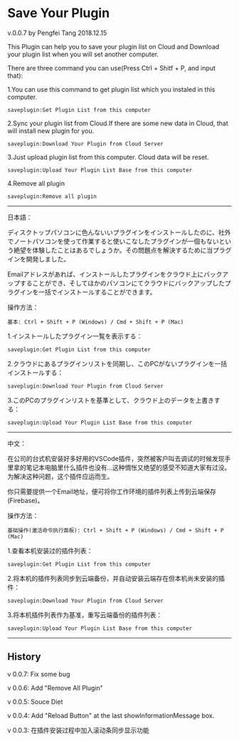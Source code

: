 # Save Your Plugin

v.0.0.7 by Pengfei Tang 2018.12.15

This Plugin can help you to save your plugin list on Cloud and Download your plugin list when you will set another computer.

There are three command you can use(Press Ctrl + Shitf + P, and input that):

1.You can use this command to get plugin list which you instaled in this computer.

    saveplugin:Get Plugin List from this computer

2.Sync your plugin list from Cloud.If there are some new data in Cloud, that will install new plugin for you.

    saveplugin:Download Your Plugin from Cloud Server

3.Just upload plugin list from this computer. Cloud data will be reset.

    saveplugin:Upload Your Plugin List Base from this computer

4.Remove all plugin

    saveplugin:Remove all plugin

-----------------------------
日本語：

ディスクトップパソコンに色んないいプラグインをインストールしたのに、社外でノートパソコンを使って作業すると使いこなしたプラグインが一個もないという絶望を体験したことはあるでしょうか。その問題点を解決するために当プラグインを開発しました。

Emailアドレスがあれば、インストールしたプラグインをクラウド上にバックアップすることができ、そしてほかのパソコンにてクラウドにバックアップしたプラグインを一括でインストールすることができます。

操作方法：

    基本: Ctrl + Shift + P (Windows) / Cmd + Shift + P (Mac)

1.インストールしたプラグイン一覧を表示する：

    saveplugin:Get Plugin List from this computer

2.クラウドにあるプラグインリストを同期し、このPCがないプラグインを一括インストールする：

    saveplugin:Download Your Plugin from Cloud Server

3.このPCのプラグインリストを基準として、クラウド上のデータを上書きする：

    saveplugin:Upload Your Plugin List Base from this computer

----------------------------

中文：

在公司的台式机安装好多好用的VSCode插件，突然被客户叫去调试的时候发现手里拿的笔记本电脑里什么插件也没有...这种惆怅又绝望的感受不知道大家有过没。为解决这种问题，这个插件应运而生。

你只需要提供一个Email地址，便可将你工作环境的插件列表上传到云端保存(Firebase)。

操作方法：

    基础操作(激活命令执行面板): Ctrl + Shift + P (Windows) / Cmd + Shift + P (Mac)

1.查看本机安装过的插件列表：

    saveplugin:Get Plugin List from this computer

2.将本机的插件列表同步到云端备份，并自动安装云端存在但本机尚未安装的插件：

    saveplugin:Download Your Plugin from Cloud Server

3.将本机插件列表作为基准，重写云端备份的插件列表：

    saveplugin:Upload Your Plugin List Base from this computer

----------------------------
## History

v 0.0.7: Fix some bug

v 0.0.6: Add "Remove All Plugin"

v 0.0.5: Souce Diet

v 0.0.4: Add "Reload Button" at the last showInformationMessage box.

v 0.0.3: 在插件安装过程中加入滚动条同步显示功能